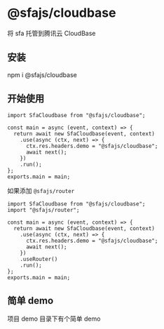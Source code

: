 # @sfajs/cloudbase

将 sfa 托管到腾讯云 CloudBase

## 安装

npm i @sfajs/cloudbase

## 开始使用

```TS
import SfaCloudbase from "@sfajs/cloudbase";

const main = async (event, context) => {
  return await new SfaCloudbase(event, context)
    .use(async (ctx, next) => {
      ctx.res.headers.demo = "@sfajs/cloudbase";
      await next();
    })
    .run();
};
exports.main = main;
```

如果添加 `@sfajs/router`

```JS
import SfaCloudbase from "@sfajs/cloudbase";
import "@sfajs/router";

const main = async (event, context) => {
  return await new SfaCloudbase(event, context)
    .use(async (ctx, next) => {
      ctx.res.headers.demo = "@sfajs/cloudbase";
      await next();
    })
    .useRouter()
    .run();
};
exports.main = main;
```

## 简单 demo

项目 demo 目录下有个简单 demo
